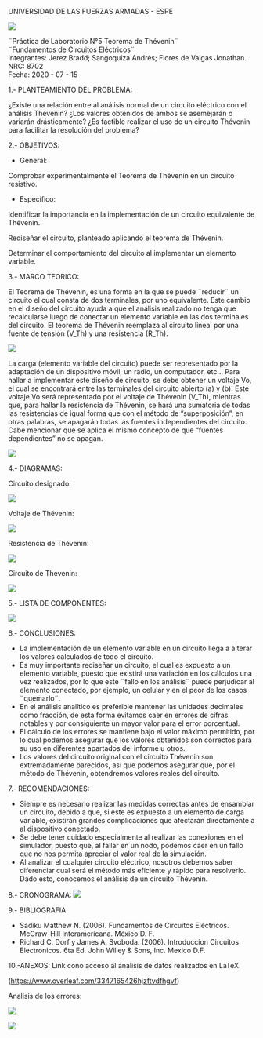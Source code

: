 UNIVERSIDAD DE LAS FUERZAS ARMADAS - ESPE

![](https://github.com/BraddJCJ/Informe5_Jerez_Sangoquiza_Zambrano/blob/master/img/Logo_ESPE.png)

¨Práctica de Laboratorio N°5 Teorema de Thévenin¨  
¨Fundamentos de Circuitos Eléctricos¨  
Integrantes: Jerez Bradd; Sangoquiza Andrés; Flores de Valgas Jonathan.  
NRC: 8702   
Fecha: 2020 - 07 - 15  

1.- PLANTEAMIENTO DEL PROBLEMA:

¿Existe una relación entre al análisis normal de un circuito eléctrico con el análisis Thévenin? ¿Los valores obtenidos de ambos se asemejarán o variarán drásticamente? ¿Es factible realizar el uso de un circuito Thévenin para facilitar la resolución del problema?

2.- OBJETIVOS:

* General: 

Comprobar experimentalmente el Teorema de Thévenin en un circuito resistivo.

* Específico:

Identificar la importancia en la implementación de un circuito equivalente de Thévenin.

Rediseñar el circuito, planteado aplicando el teorema de Thévenin.

Determinar el comportamiento del circuito al implementar un elemento variable.


3.- MARCO TEORICO:

El Teorema de Thévenin, es una forma en la que se puede ¨reducir¨ un circuito el cual consta de dos terminales, por uno equivalente. Este cambio en el diseño del circuito ayuda a que el análisis realizado no tenga que recalcularse luego de conectar un elemento variable en las dos terminales del circuito. El teorema de Thévenin reemplaza al circuito lineal por una fuente de tensión (V_Th) y una resistencia (R_Th).

![](https://github.com/BraddJCJ/Informe5_Jerez_Sangoquiza_Zambrano/blob/master/img/Fig.1.png)

La carga (elemento variable del circuito) puede ser representado por la adaptación de un dispositivo móvil, un radio, un computador, etc... Para hallar a implementar este diseño de circuito, se debe obtener un voltaje Vo, el cual se encontrará entre las terminales del circuito abierto (a) y (b). Este voltaje Vo será representado por el voltaje de Thévenin (V_Th), mientras que, para hallar la resistencia de Thévenin, se hará una sumatoria de todas las resistencias de igual forma que con el método de “superposición”, en otras palabras, se apagarán todas las fuentes independientes del circuito. Cabe mencionar que se aplica el mismo concepto de que “fuentes dependientes” no se apagan. 

![](https://github.com/BraddJCJ/Informe5_Jerez_Sangoquiza_Zambrano/blob/master/img/Sadiku%203%20Ed.pdf%20-%20Adobe%20Acrobat%20Reader%20DC%2014_07_2020%2019_43_00.png)


4.- DIAGRAMAS:

Circuito designado:

![](https://github.com/BraddJCJ/Informe5_Jerez_Sangoquiza_Zambrano/blob/master/img/Diagrama%20P5.png)

Voltaje de Thévenin:
 
 ![](https://github.com/BraddJCJ/Informe5_Jerez_Sangoquiza_Zambrano/blob/master/img/Pr%C3%A1cticaN5%20VTh.png)

Resistencia de Thévenin:
 
 ![](https://github.com/BraddJCJ/Informe5_Jerez_Sangoquiza_Zambrano/blob/master/img/Pr%C3%A1cticaN5%20RTh.png)

Circuito de Thevenin:

![](https://github.com/BraddJCJ/Informe5_Jerez_Sangoquiza_Zambrano/blob/master/img/DiagramaP5The.png)


5.- LISTA DE COMPONENTES:

![](https://github.com/BraddJCJ/Informe5_Jerez_Sangoquiza_Zambrano/blob/master/img/Componentes.png)
 
6.- CONCLUSIONES:

-	La implementación de un elemento variable en un circuito llega a alterar los valores calculados de todo el circuito.
-	Es muy importante rediseñar un circuito, el cual es expuesto a un elemento variable, puesto que existirá una variación en los cálculos una vez realizados, por lo que este ¨fallo en los análisis¨ puede perjudicar al elemento conectado, por ejemplo, un celular y en el peor de los casos ¨quemarlo¨. 
-	En el análisis analítico es preferible mantener las unidades decimales como fracción, de esta forma evitamos caer en errores de cifras notables y por consiguiente un mayor valor para el error porcentual.
-	El cálculo de los errores se mantiene bajo el valor máximo permitido, por lo cual podemos asegurar que los valores obtenidos son correctos para su uso en diferentes apartados del informe u otros.
-	Los valores del circuito original con el circuito Thévenin son extremadamente parecidos, así que podemos asegurar que, por el método de Thévenin, obtendremos valores reales del circuito.

7.- RECOMENDACIONES:

-	Siempre es necesario realizar las medidas correctas antes de ensamblar un circuito, debido a que, si este es expuesto a un elemento de carga variable, existirán grandes complicaciones que afectarán directamente a al dispositivo conectado.
-	Se debe tener cuidado especialmente al realizar las conexiones en el simulador, puesto que, al fallar en un nodo, podemos caer en un fallo que no nos permita apreciar el valor real de la simulación.
-	Al analizar el cualquier circuito eléctrico, nosotros debemos saber diferenciar cual será el método más eficiente y rápido para resolverlo. Dado esto, conocemos el análisis de un circuito Thévenin.


8.- CRONOGRAMA:
![](https://github.com/BraddJCJ/Informe5_Jerez_Sangoquiza_Zambrano/blob/master/img/Cronograma0.png)
 
9.- BIBLIOGRAFIA
 
 - Sadiku Matthew N. (2006). Fundamentos de Circuitos Eléctricos. McGraw-Hill Interamericana. México D. F.
-  Richard C. Dorf y James A. Svoboda. (2006). Introduccion Circuitos Electronicos. 6ta Ed. John Willey & Sons, Inc. Mexico D.F.

 10.-ANEXOS:
 Link cono acceso al análisis de datos realizados en LaTeX
 
(https://www.overleaf.com/3347165426hjzftvdfhgvf)
 
 Analisis de los errores:
 
 ![](https://github.com/BraddJCJ/Informe5_Jerez_Sangoquiza_Zambrano/blob/master/img/error1.png)
 
 ![](https://github.com/BraddJCJ/Informe5_Jerez_Sangoquiza_Zambrano/blob/master/img/error2.png)
